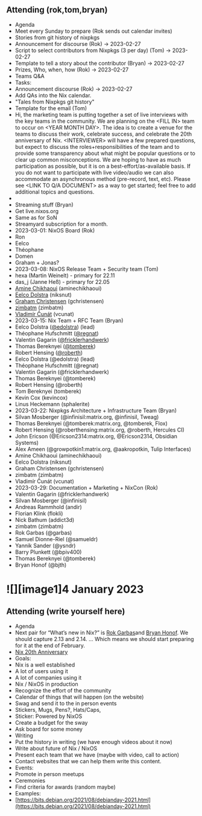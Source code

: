 ## Attending (rok,tom,bryan)
* Agenda
* Meet every Sunday to prepare (Rok sends out calendar invites)
* Stories from git history of nixpkgs
* Announcement for discourse (Rok) \-\> 2023-02-27
* Script to select contributors from Nixpkgs (3 per day) (Tom) \-\> 2023-02-27
* Template to tell a story about the contributor (Bryan) \-\> 2023-02-27
* Prizes, Who, when, how (Rok) \-\> 2023-02-27
* Teams Q\&A
* Tasks:
* Announcement discourse (Rok) \-\> 2023-02-27
* Add QAs into the Nix calendar.
* "Tales from Nixpkgs git history"
* Template for the email (Tom)
* Hi, the marketing team is putting together a set of live interviews with the key teams in the community. We are planning on the \<FILL IN\> team to occur on \<YEAR MONTH DAY\>. The idea is to create a venue for the teams to discuss their work, celebrate success, and celebrate the 20th anniversary of Nix. \<INTERVIEWER\> will have a few prepared questions, but expect to discuss the roles+responsibilities of the team and to provide some transparency about what might be popular questions or to clear up common misconceptions. We are hoping to have as much participation as possible, but it is on a best-effort/as-available basis. If you do not want to participate with live video/audio we can also accommodate an asynchronous method (pre-record, text, etc). Please see \<LINK TO Q/A DOCUMENT\> as a way to get started; feel free to add additional topics and questions.
*
* Streaming stuff (Bryan)
* Get live.nixos.org
* Same as for SoN
* Streamyard subscription for a month.
* 2023-03-01: NixOS Board (Rok)
* Ron
* Eelco
* Théophane
* Domen
* Graham \+ Jonas?
* 2023-03-08: NixOS Release Team \+ Security team (Tom)
* hexa (Martin Weinelt) \- primary for 22.11
* das\_j (Janne Heß) \- primary for 22.05
* [Amine Chikhaoui](https://github.com/AmineChikhaoui) (aminechikhaoui)
* [Eelco Dolstra](https://discourse.nixos.org/u/edolstra) (niksnut)
* [Graham Christensen](https://discourse.nixos.org/u/grahamc) (gchristensen)
* [zimbatm](https://discourse.nixos.org/u/zimbatm) (zimbatm)
* [Vladimír Čunát](https://nixos.org/community/teams/discourse.nixos.org/u/vcunat) (vcunat)
* 2023-03-15: Nix Team \+ RFC Team (Bryan)
* Eelco Dolstra ([@edolstra](https://discourse.nixos.org/u/edolstra)) (lead)
* Théophane Hufschmitt ([@regnat](https://discourse.nixos.org/u/regnat))
* Valentin Gagarin ([@fricklerhandwerk](https://discourse.nixos.org/u/fricklerhandwerk))
* Thomas Bereknyei ([@tomberek](https://discourse.nixos.org/u/tomberek))
* Robert Hensing ([@roberth](https://discourse.nixos.org/u/roberth))
* Eelco Dolstra (@edolstra) (lead)
* Théophane Hufschmitt (@regnat)
* Valentin Gagarin (@fricklerhandwerk)
* Thomas Bereknyei (@tomberek)
* Robert Hensing (@roberth)
* Tom Bereknyei (tomberek)
* Kevin Cox (kevincox)
* Linus Heckemann (sphalerite)
* 2023-03-22: Nixpkgs Architecture \+ Infrastructure Team (Bryan)
* Silvan Mosberger (@infinisil:matrix.org, @infinisil, Tweag)
* Thomas Bereknyei (@tomberek:matrix.org, @tomberek, Flox)
* Robert Hensing (@roberthensing:matrix.org, @roberth, Hercules CI)
* John Ericson (@Ericson2314:matrix.org, @Ericson2314, Obsidian Systems)
* Alex Ameen (@growpotkin1:matrix.org, @aakropotkin, Tulip Interfaces)
* Amine Chikhaoui (aminechikhaoui)
* Eelco Dolstra (niksnut)
* Graham Christensen (gchristensen)
* zimbatm (zimbatm)
* Vladimír Čunát (vcunat)
* 2023-03-29: Documentation \+ Marketing  \+ NixCon (Rok)
* Valentin Gagarin (@fricklerhandwerk)
* Silvan Mosberger (@infinisil)
* Andreas Rammhold (andir)
* Florian Klink (flokli)
* Nick Bathum (addict3d)
* zimbatm (zimbatm)
* Rok Garbas (@garbas)
* Samuel Dionne-Riel (@samueldr)
* Yannik Sander (@ysndr)
* Barry Plunkett (@bpiv400)
* Thomas Bereknyei (@tomberek)
* Bryan Honof (@bjth)
# ![][image1]4 January 2023
## Attending (write yourself here)
* Agenda
* Next pair for “What’s new in Nix?” is [Rok Garbas](mailto:rok.garbas@gmail.com)and [Bryan Honof](mailto:bryanhonof@gmail.com). We should capture 2.13 and 2.14. … Which means we should start preparing for it at the end of February.
* [Nix 20th Anniversary](https://discourse.nixos.org/t/nix-20th-anniversary-march-of-nix/24209)
* Goals:
* Nix is a well established
* A lot of users using it
* A lot of companies using it
* Nix / NixOS in production
* Recognize the effort of the community
* Calendar of things that will happen (on the website)
* Swag and send it to the in person events
* Stickers, Mugs, Pens?, Hats/Caps,
* Sticker: Powered by NixOS
* Create a budget for the sway
* Ask board for some money
* Writing
* Put the history in writing (we have enough videos about it now)
* Write about future of Nix / NixOS
* Present each team that we have (maybe with video, call to action)
* Contact websites that we can help them write this content.
* Events:
* Promote in person meetups
* Ceremonies
* Find criteria for awards (random maybe)
* Examples:
* [https://bits.debian.org/2021/08/debianday-2021.html](https://bits.debian.org/2021/08/debianday-2021.html)